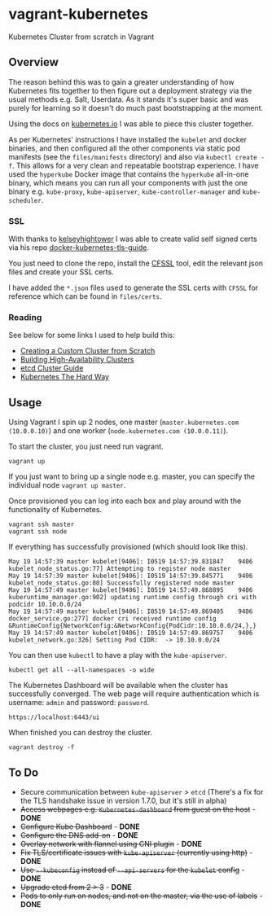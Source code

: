 # vagrant-kubernetes

Kubernetes Cluster from scratch in Vagrant


## Overview

The reason behind this was to gain a greater understanding of how Kubernetes fits together to then figure out a deployment strategy via the usual methods e.g. Salt, Userdata. As it stands it's super basic and was purely for learning so it doesn't do much past bootstrapping at the moment.

Using the docs on [kubernetes.io](kubernetes.io) I was able to piece this cluster together.

As per Kubernetes' instructions I have installed the `kubelet` and docker binaries, and then configured all the other components via static pod manifests (see the `files/manifests` directory) and also via `kubectl create -f`. This allows for a very clean and repeatable bootstrap experience. I have used the `hyperkube` Docker image that contains the `hyperkube` all-in-one binary, which means you can run all your components with just the one binary e.g. `kube-proxy`, `kube-apiserver`, `kube-controller-manager` and `kube-scheduler`.

### SSL

With thanks to [kelseyhightower](https://github.com/kelseyhightower) I was able to create valid self signed certs via his repo [docker-kubernetes-tls-guide](https://github.com/kelseyhightower/docker-kubernetes-tls-guide).

You just need to clone the repo, install the [CFSSL](https://github.com/cloudflare/cfssl) tool, edit the relevant json files and create your SSL certs.

I have added the `*.json` files used to generate the SSL certs with `CFSSL` for reference which can be found in `files/certs`.

### Reading

See below for some links I used to help build this:

- [Creating a Custom Cluster from Scratch](https://kubernetes.io/docs/getting-started-guides/scratch/)
- [Building High-Availability Clusters](https://kubernetes.io/docs/admin/high-availability/)
- [etcd Cluster Guide](https://github.com/coreos/etcd/blob/master/Documentation/op-guide/clustering.md)
- [Kubernetes The Hard Way ](https://github.com/kelseyhightower/kubernetes-the-hard-way)


## Usage

Using Vagrant I spin up 2 nodes, one master (`master.kubernetes.com (10.0.0.10)`) and one worker (`node.kubernetes.com (10.0.0.11)`).

To start the cluster, you just need run vagrant.

```
vagrant up
```

If you just want to bring up a single node e.g. master, you can specify the individual node `vagrant up master`.

Once provisioned you can log into each box and play around with the functionality of Kubernetes.

```
vagrant ssh master
vagrant ssh node
```

If everything has successfully provisioned (which should look like this).

```
May 19 14:57:39 master kubelet[9406]: I0519 14:57:39.831847    9406 kubelet_node_status.go:77] Attempting to register node master
May 19 14:57:39 master kubelet[9406]: I0519 14:57:39.845771    9406 kubelet_node_status.go:80] Successfully registered node master
May 19 14:57:49 master kubelet[9406]: I0519 14:57:49.868895    9406 kuberuntime_manager.go:902] updating runtime config through cri with podcidr 10.10.0.0/24
May 19 14:57:49 master kubelet[9406]: I0519 14:57:49.869405    9406 docker_service.go:277] docker cri received runtime config &RuntimeConfig{NetworkConfig:&NetworkConfig{PodCidr:10.10.0.0/24,},}
May 19 14:57:49 master kubelet[9406]: I0519 14:57:49.869757    9406 kubelet_network.go:326] Setting Pod CIDR:  -> 10.10.0.0/24
```

You can then use `kubectl` to have a play with the `kube-apiserver`.

```
kubectl get all --all-namespaces -o wide
```

The Kubernetes Dashboard will be available when the cluster has successfully converged. The web page will require authentication which is username: `admin` and password: `password`.

```
https://localhost:6443/ui
```

When finished you can destroy the cluster.

```
vagrant destroy -f
```


## To Do

- Secure communication between `kube-apiserver` > `etcd` (There's a fix for the TLS handshake issue in version 1.7.0, but it's still in alpha)
- ~~Access webpages e.g. `Kubernetes-dashboard` from guest on the host~~ - **DONE**
- ~~Configure Kube Dashboard~~ - **DONE**
- ~~Configure the DNS add-on~~ - **DONE**
- ~~Overlay network with flannel using CNI plugin~~ - **DONE**
- ~~Fix TLS/certificate issues with `kube-apiserver` (currently using http)~~ - **DONE**
- ~~Use `--kubeconfig` instead of `--api-servers` for the `kubelet` config~~ - **DONE**
- ~~Upgrade etcd from 2 > 3~~ - **DONE**
- ~~Pods to only run on nodes, and not on the master, via the use of labels~~ - **DONE**
